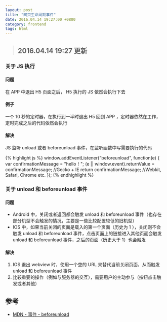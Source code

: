 ```yaml
---
layout: post
title: "网页生命周期事件"
date: 2016.04.14 19:27:00 +0800
category: frontend
tags: html
---
```


> ## 2016.04.14 19:27 更新

### 关于 JS 执行

#### 问题
  在 APP 中退出 H5 页面之后， H5 执行的 JS 依然会执行下去

#### 例子
  一个 10 秒的定时器，在执行到一半时退出 H5 回到 APP ，定时器依然在工作，定时完成之后的代码依然会执行

#### 解决
  JS 监听 unload 或者 beforeunload 事件，在监听函数中写需要执行的代码

{% highlight js %}
  window.addEventListener("beforeunload", function(e) {
    var confirmationMessage = "hello！";
    (e || window.event).returnValue = confirmationMessage;     //Gecko + IE
    return confirmationMessage;                                //Webkit, Safari, Chrome etc.
  });
{% endhighlight %}


### 关于 unload 和 beforeunload 事件

#### 问题
* Android 中，关闭或者返回都会触发 unload 和 beforeunload 事件（也存在部分机型不会触发的情况，主要是一些比较配置较低的旧机型）
* IOS 中，如果当前关闭的页面是载入的第一个页面（历史为 1 ），关闭则不会触发 unload 和 beforeunload 事件，点击页面上的链接进入其他页面会触发 unload 和 beforeunload 事件，之后的页面（历史大于 1）也会触发

#### 解决
  1. IOS 退出 webview 时，使用一个空的 URL 来替代当前关闭页面，从而触发 unload 和 beforeunload 事件
  2. 比较重要的操作（例如与服务器的交互），需要用户的主动参与（按钮点击触发或者其他）

## 参考
* [MDN - 事件 - beforeunload](https://developer.mozilla.org/zh-CN/docs/Web/Events/beforeunload)

<script>
  window.addEventListener("beforeunload", function(e) {
    var confirmationMessage = "hello！这是一个 beforeunload 例子！";
    (e || window.event).returnValue = confirmationMessage;     //Gecko + IE
    return confirmationMessage;                                //Webkit, Safari, Chrome etc.
  });
</script>
